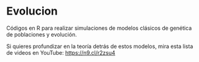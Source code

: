 # Evolucion
Códigos en R para realizar simulaciones de modelos clásicos de genética de poblaciones y evolución.

Si quieres profundizar en la teoría detrás de estos modelos, mira esta lista de videos en YouTube: https://n9.cl/r2zsu4
